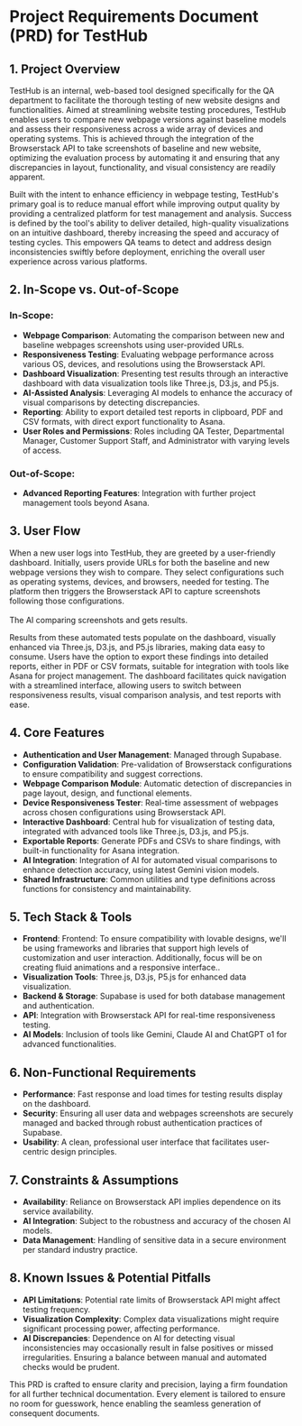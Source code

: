 # Project Requirements Document (PRD) for TestHub

## 1. Project Overview

TestHub is an internal, web-based tool designed specifically for the QA department to facilitate the thorough testing of new website designs and functionalities. Aimed at streamlining website testing procedures, TestHub enables users to compare new webpage versions against baseline models and assess their responsiveness across a wide array of devices and operating systems. This is achieved through the integration of the Browserstack API to take screenshots of baseline and new website, optimizing the evaluation process by automating it and ensuring that any discrepancies in layout, functionality, and visual consistency are readily apparent.

Built with the intent to enhance efficiency in webpage testing, TestHub's primary goal is to reduce manual effort while improving output quality by providing a centralized platform for test management and analysis. Success is defined by the tool's ability to deliver detailed, high-quality visualizations on an intuitive dashboard, thereby increasing the speed and accuracy of testing cycles. This empowers QA teams to detect and address design inconsistencies swiftly before deployment, enriching the overall user experience across various platforms.

## 2. In-Scope vs. Out-of-Scope

### In-Scope:

*   **Webpage Comparison**: Automating the comparison between new and baseline webpages screenshots using user-provided URLs.
*   **Responsiveness Testing**: Evaluating webpage performance across various OS, devices, and resolutions using the Browserstack API.
*   **Dashboard Visualization**: Presenting test results through an interactive dashboard with data visualization tools like Three.js, D3.js, and P5.js.
*   **AI-Assisted Analysis**: Leveraging AI models to enhance the accuracy of visual comparisons by detecting discrepancies.
*   **Reporting**: Ability to export detailed test reports in clipboard, PDF and CSV formats, with direct export functionality to Asana.
*   **User Roles and Permissions**: Roles including QA Tester, Departmental Manager, Customer Support Staff, and Administrator with varying levels of access.

### Out-of-Scope:

*   **Advanced Reporting Features**: Integration with further project management tools beyond Asana.

## 3. User Flow

When a new user logs into TestHub, they are greeted by a user-friendly dashboard. Initially, users provide URLs for both the baseline and new webpage versions they wish to compare. They select configurations such as operating systems, devices, and browsers, needed for testing. The platform then triggers the Browserstack API to capture screenshots following those configurations.\
\
The AI comparing screenshots and gets results.

Results from these automated tests populate on the dashboard, visually enhanced via Three.js, D3.js, and P5.js libraries, making data easy to consume. Users have the option to export these findings into detailed reports, either in PDF or CSV formats, suitable for integration with tools like Asana for project management. The dashboard facilitates quick navigation with a streamlined interface, allowing users to switch between responsiveness results, visual comparison analysis, and test reports with ease.

## 4. Core Features

*   **Authentication and User Management**: Managed through Supabase.
*   **Configuration Validation**: Pre-validation of Browserstack configurations to ensure compatibility and suggest corrections.
*   **Webpage Comparison Module**: Automatic detection of discrepancies in page layout, design, and functional elements.
*   **Device Responsiveness Tester**: Real-time assessment of webpages across chosen configurations using Browserstack API.
*   **Interactive Dashboard**: Central hub for visualization of testing data, integrated with advanced tools like Three.js, D3.js, and P5.js.
*   **Exportable Reports**: Generate PDFs and CSVs to share findings, with built-in functionality for Asana integration.
*   **AI Integration**: Integration of AI for automated visual comparisons to enhance detection accuracy, using latest Gemini vision models.
*   **Shared Infrastructure**: Common utilities and type definitions across functions for consistency and maintainability.

## 5. Tech Stack & Tools

*   **Frontend**: Frontend: To ensure compatibility with lovable designs, we'll be using frameworks and libraries that support high levels of customization and user interaction. Additionally, focus will be on creating fluid animations and a responsive interface..
*   **Visualization Tools**: Three.js, D3.js, P5.js for enhanced data visualization.
*   **Backend & Storage**: Supabase is used for both database management and authentication.
*   **API**: Integration with Browserstack API for real-time responsiveness testing.
*   **AI Models**: Inclusion of tools like Gemini, Claude AI and ChatGPT o1 for advanced functionalities.

## 6. Non-Functional Requirements

*   **Performance**: Fast response and load times for testing results display on the dashboard.
*   **Security**: Ensuring all user data and webpages screenshots are securely managed and backed through robust authentication practices of Supabase.
*   **Usability**: A clean, professional user interface that facilitates user-centric design principles.

## 7. Constraints & Assumptions

*   **Availability**: Reliance on Browserstack API implies dependence on its service availability.
*   **AI Integration**: Subject to the robustness and accuracy of the chosen AI models.
*   **Data Management**: Handling of sensitive data in a secure environment per standard industry practice.

## 8. Known Issues & Potential Pitfalls

*   **API Limitations**: Potential rate limits of Browserstack API might affect testing frequency.
*   **Visualization Complexity**: Complex data visualizations might require significant processing power, affecting performance.
*   **AI Discrepancies**: Dependence on AI for detecting visual inconsistencies may occasionally result in false positives or missed irregularities. Ensuring a balance between manual and automated checks would be prudent.

This PRD is crafted to ensure clarity and precision, laying a firm foundation for all further technical documentation. Every element is tailored to ensure no room for guesswork, hence enabling the seamless generation of consequent documents.
